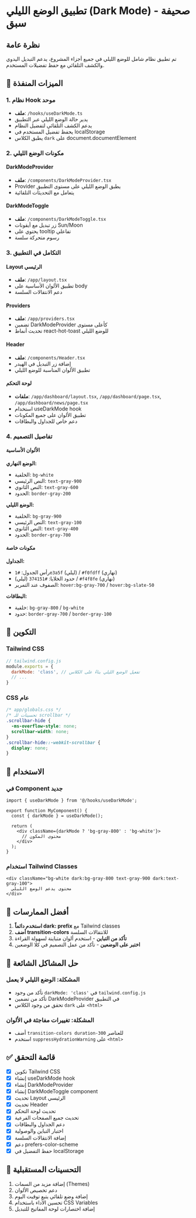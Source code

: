 # تطبيق الوضع الليلي (Dark Mode) - صحيفة سبق

## نظرة عامة
تم تطبيق نظام شامل للوضع الليلي في جميع أجزاء المشروع، يدعم التبديل اليدوي والكشف التلقائي مع حفظ تفضيلات المستخدم.

## 🎯 الميزات المنفذة

### 1. نظام Hook موحد
- **ملف**: `/hooks/useDarkMode.ts`
- يدير حالة الوضع الليلي عبر التطبيق
- يدعم الكشف التلقائي لتفضيل النظام
- يحفظ تفضيل المستخدم في localStorage
- يطبق الكلاس `dark` على document.documentElement

### 2. مكونات الوضع الليلي

#### DarkModeProvider
- **ملف**: `/components/DarkModeProvider.tsx`
- Provider يطبق الوضع الليلي على مستوى التطبيق
- يتعامل مع التحديثات التلقائية

#### DarkModeToggle
- **ملف**: `/components/DarkModeToggle.tsx`
- زر تبديل مع أيقونات Sun/Moon
- يحتوي على tooltip تفاعلي
- رسوم متحركة سلسة

### 3. التكامل في التطبيق

#### Layout الرئيسي
- **ملف**: `/app/layout.tsx`
- تطبيق الألوان الأساسية على body
- دعم الانتقالات السلسة

#### Providers
- **ملف**: `/app/providers.tsx`
- تضمين DarkModeProvider كأعلى مستوى
- تحديث أنماط react-hot-toast للوضع الليلي

#### Header
- **ملف**: `/components/Header.tsx`
- إضافة زر التبديل في الهيدر
- تطبيق الألوان المناسبة للوضع الليلي

#### لوحة التحكم
- **ملفات**: `/app/dashboard/layout.tsx`, `/app/dashboard/page.tsx`, `/app/dashboard/news/page.tsx`
- استخدام useDarkMode hook
- تطبيق الألوان على جميع المكونات
- دعم خاص للجداول والبطاقات

### 4. تفاصيل التصميم

#### الألوان الأساسية

**الوضع النهاري:**
- الخلفية: `bg-white`
- النص الرئيسي: `text-gray-900`
- النص الثانوي: `text-gray-600`
- الحدود: `border-gray-200`

**الوضع الليلي:**
- الخلفية: `bg-gray-900`
- النص الرئيسي: `text-gray-100`
- النص الثانوي: `text-gray-400`
- الحدود: `border-gray-700`

#### مكونات خاصة

**الجداول:**
- رأس الجدول: `#1e3a5f` (ليلي) / `#f0fdff` (نهاري)
- حدود الخلايا: `#374151` (ليلي) / `#f4f8fe` (نهاري)
- الصفوف عند التمرير: `hover:bg-gray-700` / `hover:bg-slate-50`

**البطاقات:**
- خلفية: `bg-gray-800` / `bg-white`
- حدود: `border-gray-700` / `border-gray-100`

## 🔧 التكوين

### Tailwind CSS
```js
// tailwind.config.js
module.exports = {
  darkMode: 'class', // تفعيل الوضع الليلي بناءً على الكلاس
  // ...
}
```

### CSS عام
```css
/* app/globals.css */
/* تحسينات للـ scrollbar */
.scrollbar-hide {
  -ms-overflow-style: none;
  scrollbar-width: none;
}
.scrollbar-hide::-webkit-scrollbar {
  display: none;
}
```

## 📱 الاستخدام

### في Component جديد
```tsx
import { useDarkMode } from '@/hooks/useDarkMode';

export function MyComponent() {
  const { darkMode } = useDarkMode();
  
  return (
    <div className={darkMode ? 'bg-gray-800' : 'bg-white'}>
      // محتوى المكون
    </div>
  );
}
```

### استخدام Tailwind Classes
```tsx
<div className="bg-white dark:bg-gray-800 text-gray-900 dark:text-gray-100">
  محتوى يدعم الوضع الليلي
</div>
```

## 🎨 أفضل الممارسات

1. **استخدم دائماً dark: prefix** مع Tailwind classes
2. **أضف transition-colors** للانتقالات السلسة
3. **تأكد من التباين** - استخدم ألوان متباينة لسهولة القراءة
4. **اختبر على الوضعين** - تأكد من عمل التصميم في كلا الوضعين

## 🐛 حل المشاكل الشائعة

### المشكلة: الوضع الليلي لا يعمل
- تأكد من وجود `darkMode: 'class'` في `tailwind.config.js`
- تأكد من تضمين DarkModeProvider في التطبيق
- تحقق من وجود الكلاس `dark` على `<html>`

### المشكلة: تغييرات مفاجئة في الألوان
- أضف `transition-colors duration-300` للعناصر
- استخدم `suppressHydrationWarning` على `<html>`

## ✅ قائمة التحقق

- [x] تكوين Tailwind CSS
- [x] إنشاء useDarkMode hook
- [x] إنشاء DarkModeProvider
- [x] إنشاء DarkModeToggle component
- [x] تحديث Layout الرئيسي
- [x] تحديث Header
- [x] تحديث لوحة التحكم
- [x] تحديث جميع الصفحات الفرعية
- [x] دعم الجداول والبطاقات
- [x] اختبار التباين والوصولية
- [x] إضافة الانتقالات السلسة
- [x] دعم prefers-color-scheme
- [x] حفظ التفضيل في localStorage

## 🚀 التحسينات المستقبلية

1. إضافة مزيد من السمات (Themes)
2. دعم تخصيص الألوان
3. إضافة وضع تلقائي يتبع توقيت اليوم
4. تحسين الأداء باستخدام CSS Variables
5. إضافة اختصارات لوحة المفاتيح للتبديل 